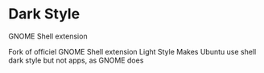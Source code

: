 # Dark Style
GNOME Shell extension

Fork of officiel GNOME Shell extension Light Style
Makes Ubuntu use shell dark style but not apps, as GNOME does
